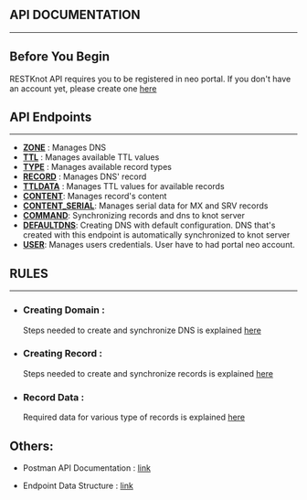 ## API DOCUMENTATION
-------------------------
## Before You Begin
RESTKnot API requires you to be registered in neo portal. If you don't have an account yet, please create one [here](http://portal.neo.id)



## API Endpoints
------------------
- **[ZONE](markdown/documentation/zone.md)** : Manages DNS
- **[TTL](markdown/documentation/ttl.md)** : Manages available TTL values
- **[TYPE](markdown/documentation/type.md)** : Manages available record types
- **[RECORD](markdown/documentation/record.md)** : Manages DNS' record
- **[TTLDATA](markdown/documentation/ttldata.md)** : Manages TTL values for available records
- **[CONTENT](markdown/documentation/content_data.md)**: Manages record's content
- **[CONTENT_SERIAL](markdown/documentation/content_serial.md)**: Manages serial data for MX and SRV records
- **[COMMAND](markdown/documentation/sendcommand.md)**: Synchronizing records and dns to knot server
- **[DEFAULTDNS](markdown/documentation/defaultdns.md)**: Creating DNS with default configuration. DNS that's created with this endpoint is automatically synchronized to knot server
- **[USER](markdown/documentation/user.md)**: Manages users credentials. User have to had portal neo account.

## RULES
------------------
- ### Creating Domain :
    Steps needed to create and synchronize DNS is explained [here](RULES_add_domain.md)
- ### Creating Record :
    Steps needed to create and synchronize records is explained [here](RULES_add_record.md)
- ### Record Data :
    Required data for various type of records is explained [here](RULES.md)

## Others:
- Postman API Documentation : [link](postman/REST_KNOT_COCKROACH.json)

- Endpoint Data Structure : [link](markdown/data_structure/STRUCTURE_DATA.md)